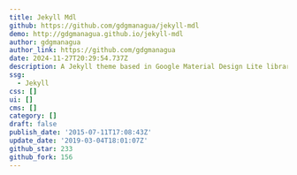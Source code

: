 ```yaml
---
title: Jekyll Mdl
github: https://github.com/gdgmanagua/jekyll-mdl
demo: http://gdgmanagua.github.io/jekyll-mdl
author: gdgmanagua
author_link: https://github.com/gdgmanagua
date: 2024-11-27T20:29:54.737Z
description: A Jekyll theme based in Google Material Design Lite library.
ssg:
  - Jekyll
css: []
ui: []
cms: []
category: []
draft: false
publish_date: '2015-07-11T17:08:43Z'
update_date: '2019-03-04T18:01:07Z'
github_star: 233
github_fork: 156
---
```

